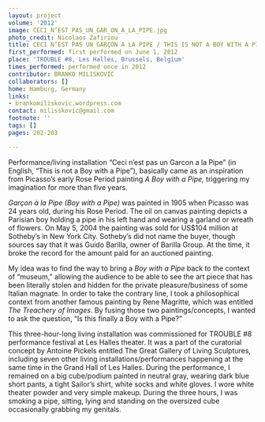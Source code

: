 ```yaml
---
layout: project
volume: '2012'
image: CECI_N’EST_PAS_UN_GAR_ON_A_LA_PIPE.jpg
photo_credit: Nicolaos Zafiriou
title: CECI N’EST PAS UN GARÇON A LA PIPE / THIS IS NOT A BOY WITH A PIPe
first_performed: first performed on June 1, 2012
place: 'TROUBLE #8, Les Halles, Brussels, Belgium'
times_performed: performed once in 2012
contributor: BRANKO MILISKOVIC
collaborators: []
home: Hamburg, Germany
links:
- brankomiliskovic.wordpress.com
contact: milisskovic@gmail.com
footnote: ''
tags: []
pages: 202-203

---
```


Performance/living installation “Ceci n’est pas un Garcon a la Pipe” (in English, “This is not a Boy with a Pipe”), basically came as an inspiration from Picasso’s early Rose Period painting _A Boy with a Pipe,_ triggering my imagination for more than five years.

_Garçon à la Pipe (Boy with a Pipe)_ was painted in 1905 when Picasso was 24 years old, during his Rose Period. The oil on canvas painting depicts a Parisian boy holding a pipe in his left hand and wearing a garland or wreath of flowers. On May 5, 2004 the painting was sold for US$104 million at Sotheby’s in New York City. Sotheby’s did not name the buyer, though sources say that it was Guido Barilla, owner of Barilla Group. At the time, it broke the record for the amount paid for an auctioned painting.

My idea was to find the way to bring a _Boy with a Pipe_ back to the context of “museum,” allowing the audience to be able to see the art piece that has been literally stolen and hidden for the private pleasure/business of some Italian magnate. In order to take the contrary line, I took a philosophical context from another famous painting by Rene Magritte, which was entitled _The Treachery of Images_. By fusing those two paintings/concepts, I wanted to ask the question, “Is this finally a Boy with a Pipe?”

This three-hour-long living installation was commissioned for TROUBLE #8 performance festival at Les Halles theater. It was a part of the curatorial concept by Antoine Pickels entitled The Great Gallery of Living Sculptures, including seven other living installations/performances happening at the same time in the Grand Hall of Les Halles. During the performance, I remained on a big cube/podium painted in neutral gray, wearing dark blue short pants, a tight Sailor’s shirt, white socks and white gloves. I wore white theater powder and very simple makeup. During the three hours, I was smoking a pipe, sitting, lying and standing on the oversized cube occasionally grabbing my genitals.

